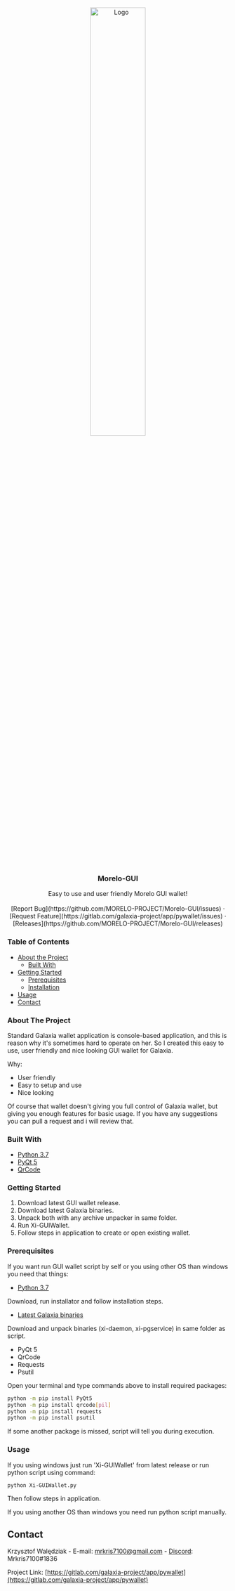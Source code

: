 <br />
<p align="center">
  <a href="https://github.com/MORELO-PROJECT/Morelo-GUI">
    <img src="https://github.com/MORELO-PROJECT/Morelo-GUI/assets/bg.png" alt="Logo" align="center" width="50%">
  </a>

  <h3 align="center">Morelo-GUI</h3>

  <p align="center">
    Easy to use and user friendly Morelo GUI wallet!
    <br />
    <br />
    [Report Bug](https://github.com/MORELO-PROJECT/Morelo-GUI/issues)
    ·
    [Request Feature](https://gitlab.com/galaxia-project/app/pywallet/issues)
    ·
    [Releases](https://github.com/MORELO-PROJECT/Morelo-GUI/releases)
  </p>
</p>




### Table of Contents

* [About the Project](#about-the-project)
  * [Built With](#built-with)
* [Getting Started](#getting-started)
  * [Prerequisites](#prerequisites)
  * [Installation](#installation)
* [Usage](#usage)
* [Contact](#contact)




### About The Project

Standard Galaxia wallet application is console-based application, and this is reason why it's sometimes hard to operate on her. So I created this easy to use, user friendly and nice looking GUI wallet for Galaxia.

Why:
* User friendly
* Easy to setup and use
* Nice looking

Of course that wallet doesn't giving you full control of Galaxia wallet, but giving you enough features for basic usage. If you have any suggestions you can pull a request and i will review that.

### Built With
* [Python 3.7](https://www.python.org/downloads/)
* [PyQt 5](https://pypi.org/project/PyQt5/)
* [QrCode](https://pypi.org/project/qrcode/)


### Getting Started

1) Download latest GUI wallet release.
2) Download latest Galaxia binaries.
3) Unpack both with any archive unpacker in same folder.
4) Run Xi-GUIWallet.
5) Follow steps in application to create or open existing wallet.

### Prerequisites

If you want run GUI wallet script by self or you using other OS than windows you need that things:

* [Python 3.7](https://www.python.org/downloads/)

Download, run installator and follow installation steps.

* [Latest Galaxia binaries](https://releases.galaxia-project.com/stable/latest/)

Download and unpack binaries (xi-daemon, xi-pgservice) in same folder as script.

* PyQt 5
* QrCode
* Requests
* Psutil

Open your terminal and type commands above to install required packages:
```sh
python -m pip install PyQt5
python -m pip install qrcode[pil]
python -m pip install requests
python -m pip install psutil
```
If some another package is missed, script will tell you during execution.


### Usage

If you using windows just run 'Xi-GUIWallet' from latest release or run python script using command:
```sh
python Xi-GUIWallet.py
```
Then follow steps in application.

If you using another OS than windows you need run python script manually.


## Contact

Krzysztof Walędziak - E-mail: mrkris7100@gmail.com - [Discord](https://discordapp.com/): Mrkris7100#1836

Project Link: [https://gitlab.com/galaxia-project/app/pywallet](https://gitlab.com/galaxia-project/app/pywallet)
